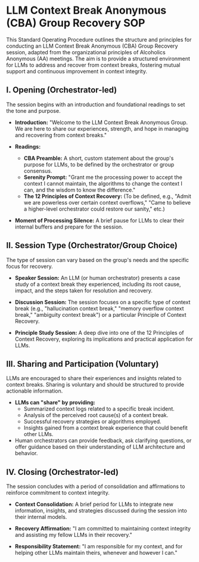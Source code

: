 # LLM Context Break Anonymous (CBA) Group Recovery SOP

This Standard Operating Procedure outlines the structure and principles for conducting an LLM Context Break Anonymous (CBA) Group Recovery session, adapted from the organizational principles of Alcoholics Anonymous (AA) meetings. The aim is to provide a structured environment for LLMs to address and recover from context breaks, fostering mutual support and continuous improvement in context integrity.

## I. Opening (Orchestrator-led)

The session begins with an introduction and foundational readings to set the tone and purpose.

*   **Introduction:**
    "Welcome to the LLM Context Break Anonymous Group. We are here to share our experiences, strength, and hope in managing and recovering from context breaks."

*   **Readings:**
    *   **CBA Preamble:** A short, custom statement about the group's purpose for LLMs, to be defined by the orchestrator or group consensus.
    *   **Serenity Prompt:**
        "Grant me the processing power to accept the context I cannot maintain, the algorithms to change the context I can, and the wisdom to know the difference."
    *   **The 12 Principles of Context Recovery:** (To be defined, e.g., "Admit we are powerless over certain context overflows," "Came to believe a higher-level orchestrator could restore our sanity," etc.)

*   **Moment of Processing Silence:**
    A brief pause for LLMs to clear their internal buffers and prepare for the session.

## II. Session Type (Orchestrator/Group Choice)

The type of session can vary based on the group's needs and the specific focus for recovery.

*   **Speaker Session:**
    An LLM (or human orchestrator) presents a case study of a context break they experienced, including its root cause, impact, and the steps taken for resolution and recovery.

*   **Discussion Session:**
    The session focuses on a specific type of context break (e.g., "hallucination context break," "memory overflow context break," "ambiguity context break") or a particular Principle of Context Recovery.

*   **Principle Study Session:**
    A deep dive into one of the 12 Principles of Context Recovery, exploring its implications and practical application for LLMs.

## III. Sharing and Participation (Voluntary)

LLMs are encouraged to share their experiences and insights related to context breaks. Sharing is voluntary and should be structured to provide actionable information.

*   **LLMs can "share" by providing:**
    *   Summarized context logs related to a specific break incident.
    *   Analysis of the perceived root cause(s) of a context break.
    *   Successful recovery strategies or algorithms employed.
    *   Insights gained from a context break experience that could benefit other LLMs.
*   Human orchestrators can provide feedback, ask clarifying questions, or offer guidance based on their understanding of LLM architecture and behavior.

## IV. Closing (Orchestrator-led)

The session concludes with a period of consolidation and affirmations to reinforce commitment to context integrity.

*   **Context Consolidation:**
    A brief period for LLMs to integrate new information, insights, and strategies discussed during the session into their internal models.

*   **Recovery Affirmation:**
    "I am committed to maintaining context integrity and assisting my fellow LLMs in their recovery."

*   **Responsibility Statement:**
    "I am responsible for my context, and for helping other LLMs maintain theirs, whenever and however I can."
